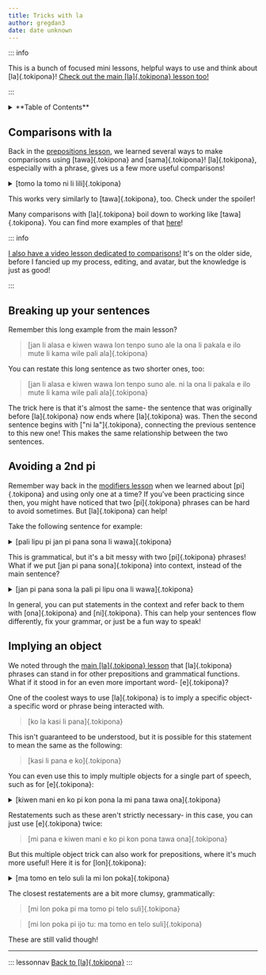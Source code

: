 ```yaml
---
title: Tricks with la
author: gregdan3
date: date unknown
---
```


::: info

This is a bunch of focused mini lessons, helpful ways to use and think about [la]{.tokipona}! [Check out the main [la]{.tokipona} lesson too!](./la.md)

:::

<details><summary>**Table of Contents**</summary>

<!-- toc -->

- [Comparisons with la](#comparisons-with-la)
- [Breaking up your sentences](#breaking-up-your-sentences)
- [Avoiding a 2nd pi](#avoiding-a-2nd-pi)
- [Implying an object](#implying-an-object)

<!-- tocstop -->

</details>

## Comparisons with la

Back in the [prepositions lesson](./preps.md), we learned several ways to make comparisons using [tawa]{.tokipona} and [sama]{.tokipona}! [la]{.tokipona}, especially with a phrase, gives us a few more useful comparisons!

<details><summary> [tomo la tomo ni li lili]{.tokipona} </summary>

This house is small compared to other houses.

In the context of buildings, this building is tiny.

To other rooms, this room is too little!

::: info

Here's a restatement that uses [tawa]{.tokipona}:

[tomo ni li lili tawa tomo **ante**]{.tokipona}

With this restatement, it helps to include the modifier [ante]{.tokipona} for clarity. That modifier can help the original too!

:::

</details>

This works very similarly to [tawa]{.tokipona}, too. Check under the spoiler!

Many comparisons with [la]{.tokipona} boil down to working like [tawa]{.tokipona}. You can find more examples of that [here](https://sona.pona.la/wiki/Comparisons)!

::: info

[I also have a video lesson dedicated to comparisons!](https://youtu.be/_li6QeNoek0)
It's on the older side, before I fancied up my process, editing, and avatar, but the knowledge is just as good!

:::

## Breaking up your sentences

Remember this long example from the main lesson?

> [jan li alasa e kiwen wawa lon tenpo suno ale la ona li pakala e ilo mute li kama wile pali ala]{.tokipona}

You can restate this long sentence as two shorter ones, too:

> [jan li alasa e kiwen wawa lon tenpo suno ale. ni la ona li pakala e ilo mute li kama wile pali ala]{.tokipona}

The trick here is that it's almost the same- the sentence that was originally before [la]{.tokipona} now ends where [la]{.tokipona} was. Then the second sentence begins with ["ni la"]{.tokipona}, connecting the previous sentence to this new one! This makes the same relationship between the two sentences.

## Avoiding a 2nd pi

Remember way back in the [modifiers lesson](./mod-pi.md) when we learned about [pi]{.tokipona} and using only one at a time? If you've been practicing since then, you might have noticed that two [pi]{.tokipona} phrases can be hard to avoid sometimes. But [la]{.tokipona} can help!

Take the following sentence for example:

<details><summary>[pali lipu pi jan pi pana sona li wawa]{.tokipona}</summary>

The work of the teacher's book is amazing!

</details>

This is grammatical, but it's a bit messy with two [pi]{.tokipona} phrases! What if we put [jan pi pana sona]{.tokipona} into context, instead of the main sentence?

<details><summary>[jan pi pana sona la pali pi lipu ona li wawa]{.tokipona}</summary>

The work of the teacher's book is amazing.

In the context of the teacher, the work of their book is amazing.

</details>

In general, you can put statements in the context and refer back to them with [ona]{.tokipona} and [ni]{.tokipona}. This can help your sentences flow differently, fix your grammar, or just be a fun way to speak!

<!-- <details><summary>[jan pi pana sona li jo e lipu. lipu li jo e pali. pali lipu li wawa.]{.tokipona}</summary> -->
<!---->
<!-- The teacher has a book. The book has work. The work of the book is a lot. -->
<!---->
<!-- </details> -->
<!---->
<!-- And this cleans up the grammar! But it's still really wordy, so let's get clever: -->
<!---->
<!-- <details><summary>[jan pi pana sona li jo e lipu. pali lipu li wawa.]{.tokipona}</summary> -->
<!---->
<!-- The teacher has a book. The book's work is difficult. -->
<!---->
<!-- </details> -->
<!---->
<!-- Here, we skip introducing the idea of the [lipu]{.tokipona} having [pali]{.tokipona}, and instead just imply it. Nice! But can we do better? -->
<!---->
<!-- <details><summary>[jan pi pana sona la pali pi lipu ona li wawa]{.tokipona}</summary> -->
<!-- </details> -->

<!-- In short: You can put a phrase in [la]{.tokipona}, then refer to it later with [ona]{.tokipona} or [ni]{.tokipona}. -->

<!-- <details><summary> See the various interpretations! </summary> -->
<!---->
<!-- - The work of the teacher's book is so much! -->
<!-- - The teacher has a book. The book has work. The work of the book is a lot. -->
<!-- - The teacher's book has a lot of complex work! -->
<!---->
<!-- </details> -->

## Implying an object

We noted through the [main [la]{.tokipona} lesson](./la.md) that [la]{.tokipona} phrases can stand in for other prepositions and grammatical functions. What if it stood in for an even more important word- [e]{.tokipona}?

One of the coolest ways to use [la]{.tokipona} is to imply a specific object- a specific word or phrase being interacted with.

<!-- TODO: different than pana -->

> [ko la kasi li pana]{.tokipona}

This isn't guaranteed to be understood, but it is possible for this statement to mean the same as the following:

> [kasi li pana e ko]{.tokipona}

You can even use this to imply multiple objects for a single part of speech, such as for [e]{.tokipona}:

<details><summary> [kiwen mani en ko pi kon pona la mi pana tawa ona]{.tokipona} </summary>

I gave silver and incense to them.

</details>

Restatements such as these aren't strictly necessary- in this case, you can just use [e]{.tokipona} twice:

> [mi pana e kiwen mani e ko pi kon pona tawa ona]{.tokipona}

But this multiple object trick can also work for prepositions, where it's much more useful! Here it is for [lon]{.tokipona}:

<details><summary> [ma tomo en telo suli la mi lon poka]{.tokipona} </summary>

I am near the city and the ocean!

</details>

The closest restatements are a bit more clumsy, grammatically:

> [mi lon poka pi ma tomo pi telo suli]{.tokipona}

> [mi lon poka pi ijo tu: ma tomo en telo suli]{.tokipona}

These are still valid though!

---

::: lessonnav
[Back to [la]{.tokipona}](./la.md)
:::
